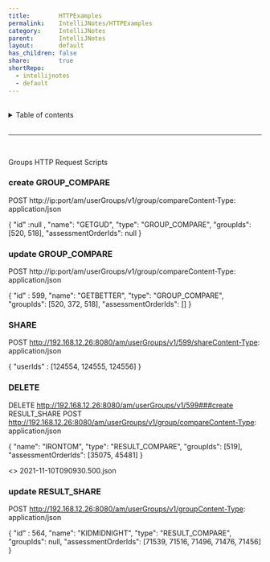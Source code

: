 ```yaml
---
title:        HTTPExamples
permalink:    IntelliJNotes/HTTPExamples
category:     IntelliJNotes
parent:       IntelliJNotes
layout:       default
has_children: false
share:        true
shortRepo:
  - intellijnotes
  - default
---
```



<br/>

<details markdown="block">
<summary>
Table of contents
</summary>
{: .text-delta }
1. TOC
{:toc}
</details>

<br/>

***

<br/>



Groups HTTP Request Scripts

### create GROUP_COMPARE

POST http://ip:port/am/userGroups/v1/group/compareContent-Type: application/json

{
"id"  :null ,
"name": "GETGUD",
"type": "GROUP_COMPARE",
"groupIds": [520, 518],
"assessmentOrderIds": null
}

### update GROUP_COMPARE

POST http://ip:port/am/userGroups/v1/group/compareContent-Type: application/json

{
"id" : 599,
"name": "GETBETTER",
"type": "GROUP_COMPARE",
"groupIds": [520, 372, 518],
"assessmentOrderIds": []
}

### SHARE

POST http://192.168.12.26:8080/am/userGroups/v1/599/shareContent-Type: application/json

{
"userIds" : [124554, 124555, 124556]
}

### DELETE

DELETE http://192.168.12.26:8080/am/userGroups/v1/599###create RESULT_SHARE
POST http://192.168.12.26:8080/am/userGroups/v1/group/compareContent-Type: application/json

{
"name": "IRONTOM",
"type": "RESULT_COMPARE",
"groupIds": [519],
"assessmentOrderIds": [35075, 45481]
}

<> 2021-11-10T090930.500.json

### update RESULT_SHARE

POST http://192.168.12.26:8080/am/userGroups/v1/groupContent-Type: application/json

{
"id" : 564,
"name": "KIDMIDNIGHT",
"type": "RESULT_COMPARE",
"groupIds": null,
"assessmentOrderIds": [71539,
71516,
71496,
71476,
71456]
}